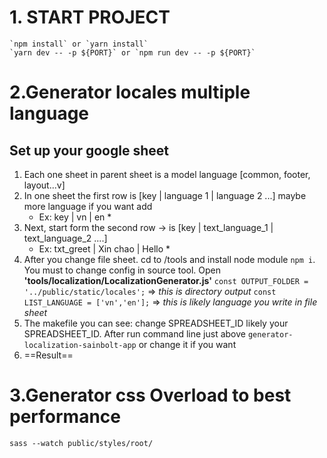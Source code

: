 # 1. START PROJECT
    `npm install` or `yarn install`
    `yarn dev -- -p ${PORT}` or `npm run dev -- -p ${PORT}`
# 2.Generator locales multiple language
## Set up your google sheet

1. Each one sheet in parent sheet is a model language [common, footer, layout...v]
2. In one sheet the first row is [key | language 1 | language 2 ...] maybe more language if you want add
    * Ex: key | vn | en *
3. Next, start form the second row -> is [key | text_language_1 | text_language_2 ....]
    * Ex: txt_greet | Xin chao | Hello *
4. After you change file sheet. cd to /tools and install node module `npm i`. You must to change config in source tool. Open **'tools/localization/LocalizationGenerator.js'**
 `const OUTPUT_FOLDER = '../public/static/locales';` => *this is directory output*
 `const LIST_LANGUAGE = ['vn','en'];` => *this is likely language you write in file sheet*
5. The makefile you can see: change SPREADSHEET_ID likely your SPREADSHEET_ID. After run command line just above
 `generator-localization-sainbolt-app` or change it if you want
6. ==Result==
### 

# 3.Generator css Overload to best performance
`sass --watch public/styles/root/`
